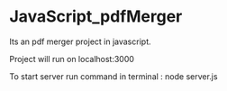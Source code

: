 # JavaScript_pdfMerger
Its an pdf merger project in javascript.


Project will run on localhost:3000

To start server run command in terminal : node server.js
